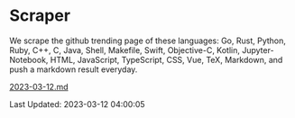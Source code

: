 # Scraper

We scrape the github trending page of these languages: Go, Rust, Python, Ruby, C++, C, Java, Shell, Makefile, Swift, Objective-C, Kotlin, Jupyter-Notebook, HTML, JavaScript, TypeScript, CSS, Vue, TeX, Markdown, and push a markdown result everyday.

[2023-03-12.md](https://github.com/yangwenmai/github-trending-backup/blob/master/2023-03-12.md)

Last Updated: 2023-03-12 04:00:05